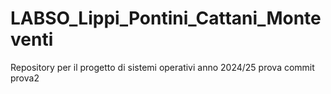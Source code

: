 # LABSO_Lippi_Pontini_Cattani_Monteventi
Repository per il progetto di sistemi operativi anno 2024/25
prova commit
prova2